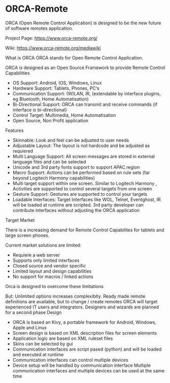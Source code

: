 ORCA-Remote
===========

ORCA (Open Remote Control Application) is designed to be the new future of software remotes application.

Project Page:
https://www.orca-remote.org/

Wiki: 
https://www.orca-remote.org/mediawiki

What is ORCA
ORCA stands for Open Remote Control Application.

ORCA is designed as an Open Source Framework to provide Remote Control Capabilities

* OS Support: Android, IOS, Windows, Linux
* Hardware Support: Tablets, Phones, PC‘s
* Communication Support: (W)LAN, IR, (extendable by interface plugins, eg Bluetooth, Home Automatisation)
* Bi-Directional Support: ORCA can transmit and receive commands (if interface is bi-directional)
* Control Target: Multimedia, Home Automatisation
* Open Source, Non Profit application

Features
* Skinnable: Look and feel can be adjusted to user needs
* Adjustable Layout: The layout is not hardcode and be adjusted as requiered
* Multi Language Support: All screen messages are stored in external language files and can be selected
* Unicode and 3rd party fonts support to support APAC region
* Macro Support: Actions can be performed based on rule sets (far beyond Logitech Harmony capabilities)
* Multi target support within one screen. Similar to Logitech Harmony , Activities are supported to control several targets from one screen
* Gesture Support: Gestures are supported to control your targets
* Loadable Interfaces: Target Interfaces like WOL, Telnet, Eventghost, IR will be loaded at runtime are scripted. 3rd party developer can contribute interfaces without adjusting the ORCA application

Target Market

There is a increasing demand for Remote Control Capabilites for tablets and large screen phones.

Current market solutions are limited:

* Requiere a web server
* Supports only limited interfaces
* Closed source and vendor specific
* Limited layout and design capabilities
* No support for macros / linked actions

Orca is designed to overcome these limitations

But: Unlimited options increases complexibity. Ready made remote definitions are available, but to change / create remotes ORCA will target experienced IT users and integrators. Designers and wizards are planned for a second phase
Design
* ORCA is based an Kivy, a portable framework for Android, Windows, Apple and Linux
* Screen design is based on XML description files for screen elements
* Application logic are based on XML ruleset files
* Skins can be selected by gui
* Communication interfaces are script pased (python) and will be loaded and executed at runtime
* Communication interfaces can control multiple devices
* Device setup will be handled by communication interface
Multiple communication interfaces and multiple devices can be used at the same time
